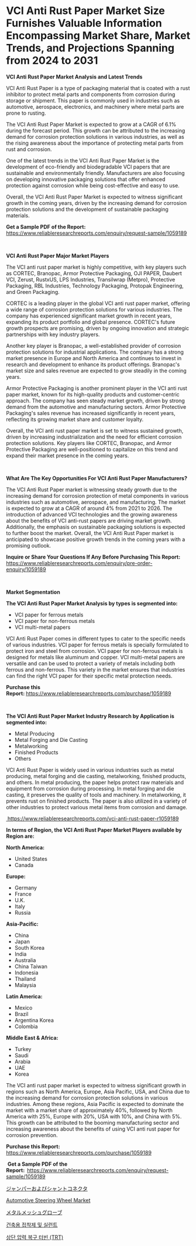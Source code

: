 <p><h1>VCI Anti Rust Paper Market Size Furnishes Valuable Information Encompassing Market Share, Market Trends, and Projections Spanning from 2024 to 2031</h1></p><p><strong>VCI Anti Rust Paper Market Analysis and Latest Trends</strong></p>
<p><p>VCI Anti Rust Paper is a type of packaging material that is coated with a rust inhibitor to protect metal parts and components from corrosion during storage or shipment. This paper is commonly used in industries such as automotive, aerospace, electronics, and machinery where metal parts are prone to rusting.</p><p>The VCI Anti Rust Paper Market is expected to grow at a CAGR of 6.1% during the forecast period. This growth can be attributed to the increasing demand for corrosion protection solutions in various industries, as well as the rising awareness about the importance of protecting metal parts from rust and corrosion.</p><p>One of the latest trends in the VCI Anti Rust Paper Market is the development of eco-friendly and biodegradable VCI papers that are sustainable and environmentally friendly. Manufacturers are also focusing on developing innovative packaging solutions that offer enhanced protection against corrosion while being cost-effective and easy to use.</p><p>Overall, the VCI Anti Rust Paper Market is expected to witness significant growth in the coming years, driven by the increasing demand for corrosion protection solutions and the development of sustainable packaging materials.</p></p>
<p><strong>Get a Sample PDF of the Report:&nbsp;</strong> <a href="https://www.reliableresearchreports.com/enquiry/request-sample/1059189">https://www.reliableresearchreports.com/enquiry/request-sample/1059189</a></p>
<p>&nbsp;</p>
<p><strong>VCI Anti Rust Paper Major Market Players</strong></p>
<p><p>The VCI anti rust paper market is highly competitive, with key players such as CORTEC, Branopac, Armor Protective Packaging, OJI PAPER, Daubert VCI, Zerust, RustxUS, LPS Industries, Transilwrap (Metpro), Protective Packaging, RBL Industries, Technology Packaging, Protopak Engineering, and Green Packaging.</p><p>CORTEC is a leading player in the global VCI anti rust paper market, offering a wide range of corrosion protection solutions for various industries. The company has experienced significant market growth in recent years, expanding its product portfolio and global presence. CORTEC's future growth prospects are promising, driven by ongoing innovation and strategic partnerships with key industry players.</p><p>Another key player is Branopac, a well-established provider of corrosion protection solutions for industrial applications. The company has a strong market presence in Europe and North America and continues to invest in research and development to enhance its product offerings. Branopac's market size and sales revenue are expected to grow steadily in the coming years.</p><p>Armor Protective Packaging is another prominent player in the VCI anti rust paper market, known for its high-quality products and customer-centric approach. The company has seen steady market growth, driven by strong demand from the automotive and manufacturing sectors. Armor Protective Packaging's sales revenue has increased significantly in recent years, reflecting its growing market share and customer loyalty.</p><p>Overall, the VCI anti rust paper market is set to witness sustained growth, driven by increasing industrialization and the need for efficient corrosion protection solutions. Key players like CORTEC, Branopac, and Armor Protective Packaging are well-positioned to capitalize on this trend and expand their market presence in the coming years.</p></p>
<p>&nbsp;</p>
<p><strong>What Are The Key Opportunities For VCI Anti Rust Paper Manufacturers?</strong></p>
<p><p>The VCI Anti Rust Paper market is witnessing steady growth due to the increasing demand for corrosion protection of metal components in various industries such as automotive, aerospace, and manufacturing. The market is expected to grow at a CAGR of around 4% from 2021 to 2026. The introduction of advanced VCI technologies and the growing awareness about the benefits of VCI anti-rust papers are driving market growth. Additionally, the emphasis on sustainable packaging solutions is expected to further boost the market. Overall, the VCI Anti Rust Paper market is anticipated to showcase positive growth trends in the coming years with a promising outlook.</p></p>
<p><strong>Inquire or Share Your Questions If Any Before Purchasing This Report:</strong> <a href="https://www.reliableresearchreports.com/enquiry/pre-order-enquiry/1059189">https://www.reliableresearchreports.com/enquiry/pre-order-enquiry/1059189</a></p>
<p>&nbsp;</p>
<p><strong>Market Segmentation</strong></p>
<p><strong>The VCI Anti Rust Paper Market Analysis by types is segmented into:</strong></p>
<p><ul><li>VCI paper for ferrous metals</li><li>VCI paper for non-ferrous metals</li><li>VCI multi-metal papers</li></ul></p>
<p><p>VCI Anti Rust Paper comes in different types to cater to the specific needs of various industries. VCI paper for ferrous metals is specially formulated to protect iron and steel from corrosion. VCI paper for non-ferrous metals is designed for metals like aluminum and copper. VCI multi-metal papers are versatile and can be used to protect a variety of metals including both ferrous and non-ferrous. This variety in the market ensures that industries can find the right VCI paper for their specific metal protection needs.</p></p>
<p><strong>Purchase this Report:&nbsp;</strong><a href="https://www.reliableresearchreports.com/purchase/1059189">https://www.reliableresearchreports.com/purchase/1059189</a></p>
<p>&nbsp;</p>
<p><strong>The VCI Anti Rust Paper Market Industry Research by Application is segmented into:</strong></p>
<p><ul><li>Metal Producing</li><li>Metal Forging and Die Casting</li><li>Metalworking</li><li>Finished Products</li><li>Others</li></ul></p>
<p><p>VCI Anti Rust Paper is widely used in various industries such as metal producing, metal forging and die casting, metalworking, finished products, and others. In metal producing, the paper helps protect raw materials and equipment from corrosion during processing. In metal forging and die casting, it preserves the quality of tools and machinery. In metalworking, it prevents rust on finished products. The paper is also utilized in a variety of other industries to protect various metal items from corrosion and damage.</p></p>
<p><a href="https://www.reliableresearchreports.com/vci-anti-rust-paper-r1059189">&nbsp;https://www.reliableresearchreports.com/vci-anti-rust-paper-r1059189</a></p>
<p><strong>In terms of Region, the VCI Anti Rust Paper Market Players available by Region are:</strong></p>
<p>
    <p> <strong> North America: </strong>
        <ul>
            <li>United States</li>
            <li>Canada</li>
        </ul>
        </p> 
    <p> <strong> Europe: </strong>
        <ul>
            <li>Germany</li>
            <li>France</li>
            <li>U.K.</li>
            <li>Italy</li>
            <li>Russia</li>
        </ul>
        </p> 
    <p> <strong> Asia-Pacific: </strong>
        <ul>
            <li>China</li>
            <li>Japan</li>
            <li>South Korea</li>
            <li>India</li>
            <li>Australia</li>
            <li>China Taiwan</li>
            <li>Indonesia</li>
            <li>Thailand</li>
            <li>Malaysia</li>
        </ul>
        </p> 
    <p> <strong> Latin America: </strong>
        <ul>
            <li>Mexico</li>
            <li>Brazil</li>
            <li>Argentina Korea</li>
            <li>Colombia</li>
        </ul>
        </p> 
    <p> <strong> Middle East & Africa: </strong>
        <ul>
            <li>Turkey</li>
            <li>Saudi</li>
            <li>Arabia</li>
            <li>UAE</li>
            <li>Korea</li>
        </ul>
    </p>
    </p>
<p><p>The VCI anti rust paper market is expected to witness significant growth in regions such as North America, Europe, Asia Pacific, USA, and China due to the increasing demand for corrosion protection solutions in various industries. Among these regions, Asia Pacific is expected to dominate the market with a market share of approximately 40%, followed by North America with 25%, Europe with 20%, USA with 10%, and China with 5%. This growth can be attributed to the booming manufacturing sector and increasing awareness about the benefits of using VCI anti rust paper for corrosion prevention.</p></p>
<p><strong>Purchase this Report: </strong><a href="https://www.reliableresearchreports.com/purchase/1059189">https://www.reliableresearchreports.com/purchase/1059189</a></p>
<p>&nbsp;<strong>Get a Sample PDF of the Report:&nbsp;&nbsp;</strong><a href="https://www.reliableresearchreports.com/enquiry/request-sample/1059189">https://www.reliableresearchreports.com/enquiry/request-sample/1059189</a></p>
<p><strong></strong></p>
<p><p><a href="https://medium.com/@amal.rattrout/%E3%82%B0%E3%83%AD%E3%83%BC%E3%83%90%E3%83%AB%E3%82%B8%E3%83%A3%E3%83%B3%E3%83%91%E3%83%BC%E3%81%8A%E3%82%88%E3%81%B3%E3%82%B7%E3%83%A3%E3%83%B3%E3%83%88%E3%82%B3%E3%83%8D%E3%82%AF%E3%82%BF%E5%B8%82%E5%A0%B4%E3%81%AF-2024%E5%B9%B4%E3%81%8B%E3%82%892031%E5%B9%B4%E3%81%BE%E3%81%A7%E3%81%AE%E6%9C%9F%E9%96%93%E3%81%ABcagr-%E3%81%A7%E6%88%90%E9%95%B7%E3%81%99%E3%82%8B%E3%81%A8%E4%BA%88%E6%B8%AC%E3%81%95%E3%82%8C%E3%81%A6%E3%81%84%E3%81%BE%E3%81%99-17b1a2ec97b3">ジャンパーおよびシャントコネクタ</a></p><p><a href="https://github.com/aafbctfl75/Market-Research-Report-List-1/blob/main/automotive-steering-wheel-market.md">Automotive Steering Wheel Market</a></p><p><a href="https://github.com/decker5351/Market-Research-Report-List-1/blob/main/7709510129294.md">メタルメッシュグローブ</a></p><p><a href="https://github.com/vseigx30c9a1j/Market-Research-Report-List-2/blob/main/7028279116754.md">건축용 접착제 및 실런트</a></p><p><a href="https://medium.com/@witoldadamczyk1904/2024%EB%85%84%EB%B6%80%ED%84%B0-2031%EB%85%84%EA%B9%8C%EC%A7%80%EC%9D%98-%EC%B5%9C%EA%B3%A0-%EC%95%95%EB%A0%A5-%ED%9A%8C%EC%88%98-%ED%84%B0%EB%B9%88-trt-%EC%8B%9C%EC%9E%A5%EC%9D%98-%EC%8B%A0%ED%9D%A5-%ED%8A%B8%EB%A0%8C%EB%93%9C-%EB%B0%8F-%EB%AF%B8%EB%9E%98-%EC%A0%84%EB%A7%9D-92d2734ec0a2">상단 압력 복구 터빈 (TRT)</a></p></p>
